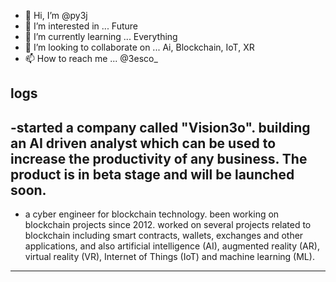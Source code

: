 - 👋 Hi, I’m @py3j
- 👀 I’m interested in ... Future
- 🌱 I’m currently learning ... Everything
- 💞️ I’m looking to collaborate on ... Ai, Blockchain, IoT, XR
- 📫 How to reach me ... @3esco_

logs
-----------
-started a company called "Vision3o". building an AI driven analyst which can be used to increase the productivity of any business. The product is in beta stage and will be launched soon.
-----------
- a cyber engineer for blockchain technology. been working on blockchain projects since 2012. worked on several projects related to blockchain including smart contracts, wallets, exchanges and other applications, and also artificial intelligence (AI), augmented reality (AR), virtual reality (VR), Internet of Things (IoT) and machine learning (ML). 
-----------
<!---
py3j/py3j is a ✨ special ✨ repository because its `README.md` (this file) appears on your GitHub profile.
You can click the Preview link to take a look at your changes.
--->
